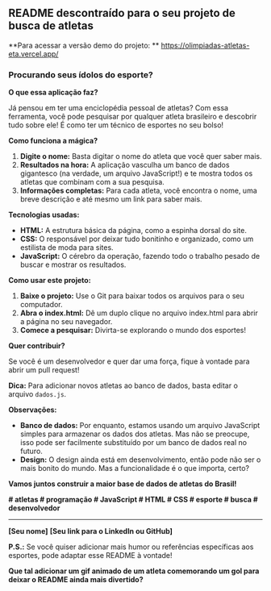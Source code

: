 ## **README descontraído para o seu projeto de busca de atletas**

**Para acessar a versão demo do projeto: **
https://olimpiadas-atletas-eta.vercel.app/

### **Procurando seus ídolos do esporte?**

**O que essa aplicação faz?**

Já pensou em ter uma enciclopédia pessoal de atletas? Com essa ferramenta, você pode pesquisar por qualquer atleta brasileiro e descobrir tudo sobre ele! É como ter um técnico de esportes no seu bolso!

**Como funciona a mágica?**

1. **Digite o nome:** Basta digitar o nome do atleta que você quer saber mais.
2. **Resultados na hora:** A aplicação vasculha um banco de dados gigantesco (na verdade, um arquivo JavaScript!) e te mostra todos os atletas que combinam com a sua pesquisa.
3. **Informações completas:** Para cada atleta, você encontra o nome, uma breve descrição e até mesmo um link para saber mais.

**Tecnologias usadas:**

* **HTML:** A estrutura básica da página, como a espinha dorsal do site.
* **CSS:** O responsável por deixar tudo bonitinho e organizado, como um estilista de moda para sites.
* **JavaScript:** O cérebro da operação, fazendo todo o trabalho pesado de buscar e mostrar os resultados.

**Como usar este projeto:**

1. **Baixe o projeto:** Use o Git para baixar todos os arquivos para o seu computador.
2. **Abra o index.html:** Dê um duplo clique no arquivo index.html para abrir a página no seu navegador.
3. **Comece a pesquisar:** Divirta-se explorando o mundo dos esportes!

**Quer contribuir?**

Se você é um desenvolvedor e quer dar uma força, fique à vontade para abrir um pull request! 

**Dica:** Para adicionar novos atletas ao banco de dados, basta editar o arquivo `dados.js`.

**Observações:**

* **Banco de dados:** Por enquanto, estamos usando um arquivo JavaScript simples para armazenar os dados dos atletas. Mas não se preocupe, isso pode ser facilmente substituído por um banco de dados real no futuro.
* **Design:** O design ainda está em desenvolvimento, então pode não ser o mais bonito do mundo. Mas a funcionalidade é o que importa, certo?

**Vamos juntos construir a maior base de dados de atletas do Brasil!** 

**# atletas # programação # JavaScript # HTML # CSS # esporte # busca # desenvolvedor**

**** 

**[Seu nome]** 
**[Seu link para o LinkedIn ou GitHub]** 

**P.S.:** Se você quiser adicionar mais humor ou referências específicas aos esportes, pode adaptar esse README à vontade! 

**Que tal adicionar um gif animado de um atleta comemorando um gol para deixar o README ainda mais divertido?**
